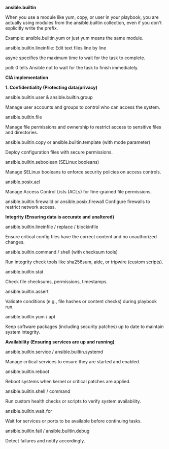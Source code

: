 **ansible.builtin**

 When you use a module like yum, copy, or user in your playbook, you are actually using modules from the ansible.builtin collection, even if you don't explicitly write the prefix.

Example: ansible.builtin.yum or just yum means the same module.

ansible.builtin.lineinfile: Edit text files line by line

async specifies the maximum time to wait for the task to complete.

poll: 0 tells Ansible not to wait for the task to finish immediately.

**CIA implementation**

**1. Confidentiality (Protecting data/privacy)**

ansible.builtin.user & ansible.builtin.group

Manage user accounts and groups to control who can access the system.

ansible.builtin.file

Manage file permissions and ownership to restrict access to sensitive files and directories.

ansible.builtin.copy or ansible.builtin.template (with mode parameter)

Deploy configuration files with secure permissions.

ansible.builtin.seboolean (SELinux booleans)

Manage SELinux booleans to enforce security policies on access controls.

ansible.posix.acl

Manage Access Control Lists (ACLs) for fine-grained file permissions.

ansible.builtin.firewalld or ansible.posix.firewall
Configure firewalls to restrict network access.

**Integrity (Ensuring data is accurate and unaltered)**

ansible.builtin.lineinfile / replace / blockinfile

Ensure critical config files have the correct content and no unauthorized changes.

ansible.builtin.command / shell (with checksum tools)

Run integrity check tools like sha256sum, aide, or tripwire (custom scripts).

ansible.builtin.stat

Check file checksums, permissions, timestamps.

ansible.builtin.assert

Validate conditions (e.g., file hashes or content checks) during playbook run.

ansible.builtin.yum / apt

Keep software packages (including security patches) up to date to maintain system integrity.

**Availability (Ensuring services are up and running)**

ansible.builtin.service / ansible.builtin.systemd

Manage critical services to ensure they are started and enabled.

ansible.builtin.reboot

Reboot systems when kernel or critical patches are applied.

ansible.builtin.shell / command

Run custom health checks or scripts to verify system availability.

ansible.builtin.wait_for

Wait for services or ports to be available before continuing tasks.

ansible.builtin.fail / ansible.builtin.debug

Detect failures and notify accordingly.



  
